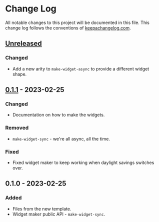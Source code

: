 # Change Log
All notable changes to this project will be documented in this file. This change log follows the conventions of [keepachangelog.com](http://keepachangelog.com/).

## [Unreleased]
### Changed
- Add a new arity to `make-widget-async` to provide a different widget shape.

## [0.1.1] - 2023-02-25
### Changed
- Documentation on how to make the widgets.

### Removed
- `make-widget-sync` - we're all async, all the time.

### Fixed
- Fixed widget maker to keep working when daylight savings switches over.

## 0.1.0 - 2023-02-25
### Added
- Files from the new template.
- Widget maker public API - `make-widget-sync`.

[Unreleased]: https://github.com/your-name/mask/compare/0.1.1...HEAD
[0.1.1]: https://github.com/your-name/mask/compare/0.1.0...0.1.1
